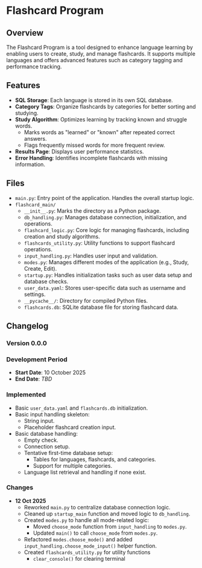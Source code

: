 # Flashcard Program

## Overview

The Flashcard Program is a tool designed to enhance language learning by enabling users to create, study, and manage flashcards. It supports multiple languages and offers advanced features such as category tagging and performance tracking.

## Features

- **SQL Storage**: Each language is stored in its own SQL database.
- **Category Tags**: Organize flashcards by categories for better sorting and studying.
- **Study Algorithm**: Optimizes learning by tracking known and struggle words.
  - Marks words as "learned" or "known" after repeated correct answers.
  - Flags frequently missed words for more frequent review.
- **Results Page**: Displays user performance statistics.
- **Error Handling**: Identifies incomplete flashcards with missing information.

## Files

- `main.py`: Entry point of the application. Handles the overall startup logic.
- `flashcard_main/`
  - `__init__.py`: Marks the directory as a Python package.
  - `db_handling.py`: Manages database connection, initialization, and operations.
  - `flashcard_logic.py`: Core logic for managing flashcards, including creation and study algorithms.
  - `flashcards_utility.py`: Utility functions to support flashcard operations.
  - `input_handling.py`: Handles user input and validation.
  - `modes.py`: Manages different modes of the application (e.g., Study, Create, Edit).
  - `startup.py`: Handles initialization tasks such as user data setup and database checks.
  - `user_data.yaml`: Stores user-specific data such as username and settings.
  - `__pycache__/`: Directory for compiled Python files.
  - `flashcards.db`: SQLite database file for storing flashcard data.

## Changelog

### Version 0.0.0

### Development Period

- **Start Date**: 10 October 2025
- **End Date**: _TBD_

### Implemented

- Basic `user_data.yaml` and `flashcards.db` initialization.
- Basic input handling skeleton:
  - String input.
  - Placeholder flashcard creation input.
- Basic database handling:
  - Empty check.
  - Connection setup.
  - Tentative first-time database setup:
    - Tables for languages, flashcards, and categories.
    - Support for multiple categories.
  - Language list retrieval and handling if none exist.

### Changes

- **12 Oct 2025**
  - Reworked `main.py` to centralize database connection logic.
  - Cleaned up `startup_main` function and moved logic to `db_handling`.
  - Created `modes.py` to handle all mode-related logic:
    - Moved `choose_mode` function from `input_handling` to `modes.py`.
    - Updated `main()` to call `choose_mode` from `modes.py`.
  - Refactored `modes.choose_mode()` and added `input_handling.choose_mode_input()` helper function.
  - Created `flashcards_utility.py` for utility functions
    - `clear_console()` for clearing terminal

